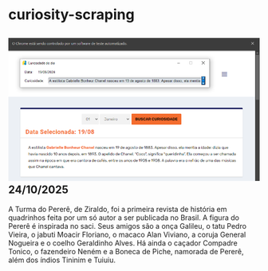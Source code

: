 # curiosity-scraping
![Budget](./execucao.png)
24/10/2025
-
A Turma do Pererê, de Ziraldo, foi a primeira revista de história em quadrinhos feita por um só autor a ser publicada no Brasil. A figura do Pererê é inspirada no saci. Seus amigos são a onça Galileu, o tatu Pedro Vieira, o jabuti Moacir Floriano, o macaco Alan Viviano, a coruja General Nogueira e o coelho Geraldinho Alves. Há ainda o caçador Compadre Tonico, o fazendeiro Neném e a Boneca de Piche, namorada de Pererê, além dos índios Tininim e Tuiuiu.
